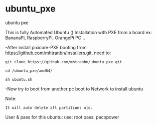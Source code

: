 # ubuntu_pxe
ubuntu pxe

This is fully Automated Ubuntu () Installation  with PXE from a board ex: BananaPi, RaspberryPi, OrangePi PC ..

-After  install pixicore-PXE booting from https://github.com/mhtranbn/installers.git, need to:
```
git clone https://github.com/mhtranbn/ubuntu_pxe.git

cd /ubuntu_pxe/amd64/

sh ubuntu.sh
```
-Now try to boot from another pc boot to Network to install ubuntu 

Note: 
```
It will auto delete all partitions old.
```
User & pass for this ubuntu:
use: root
pass: pacopower
```